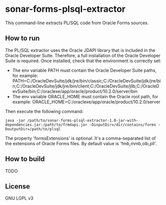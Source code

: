 sonar-forms-plsql-extractor
===========================

This command-line extracts PL/SQL code from Oracle Forms sources.

How to run
----------

The PL/SQL extractor uses the Oracle JDAPI library that is included in the Oracle Developer Suite. Therefore, a full installation of the Oracle Developer Suite is required. Once installed, check that the environment is correctly set:

* The env variable PATH must contain the Oracle Developer Suite paths, for example:
  PATH=C:/OracleDevSuite/jdk/jre/bin/classic;C:/OracleDevSuite/jdk/jre/bin;C:/OracleDevSuite/jdk/jre/bin/client;C:/OracleDevSuite/jlib;C:/OracleDevSuite/bin;C:/oraclexe/app/oracle/product/10.2.0/server/bin
* The env variable ORACLE_HOME must contain the Oracle root path, for example:
  ORACLE_HOME=C:/oraclexe/app/oracle/product/10.2.0/server

Then execute the following command:
```
java -jar /path/to/sonar-forms-plsql-extractor-1.0-jar-with-dependencies.jar:/path/to/frmdapi.jar -DinputDir=/dir/contains/forms -DoutputDir=/path/to/plsql
```

The property 'formsExtensions' is optional. It's a comma-separated list of the extensions of Oracle Forms files. By default value is 'fmb,mmb,olb,pll'.

How to build
------------

TODO

License
-------

GNU LGPL v3
